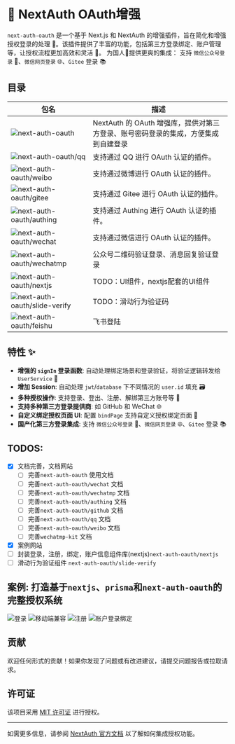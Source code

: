 # 🚀 NextAuth OAuth增强

`next-auth-oauth` 是一个基于 Next.js 和 NextAuth 的增强插件，旨在简化和增强授权登录的处理 🔐。该插件提供了丰富的功能，包括第三方登录绑定、账户管理等，让授权流程更加高效和灵活 💪。
为国人🚩提供更爽的集成： 支持 `微信公众号登录` 🐉、`微信网页登录` 🌐、`Gitee` 登录 📚

## 目录

| 包名                                                                                                                                                                                                                | 描述                                                                               |
| ------------------------------------------------------------------------------------------------------------------------------------------------------------------------------------------------------------------- | ---------------------------------------------------------------------------------- |
| ![next-auth-oauth](https://img.shields.io/npm/v/next-auth-oauth.svg?logo=nodedotjs&label=next-auth-oauth&link=https%3A%2F%2Fwww.npmjs.com%2Fpackage%2Fnext-auth-oauth)                                              | NextAuth 的 OAuth 增强库，提供对第三方登录、账号密码登录的集成，方便集成到自建登录 |
| ![next-auth-oauth/qq](https://img.shields.io/npm/v/@next-auth-oauth/qq?logo=nodedotjs&label=@next-auth-oauth/qq&link=https%3A%2F%2Fwww.npmjs.com%2Fpackage%2F@next-auth-oauth/qq)                                   | 支持通过 QQ 进行 OAuth 认证的插件。                                                |
| ![next-auth-oauth/weibo](https://img.shields.io/npm/v/@next-auth-oauth/weibo?logo=nodedotjs&label=@next-auth-oauth/weibo&link=https%3A%2F%2Fwww.npmjs.com%2Fpackage%2F@next-auth-oauth/weibo)                       | 支持通过微博进行 OAuth 认证的插件。                                                |
| ![next-auth-oauth/gitee](https://img.shields.io/npm/v/@next-auth-oauth/gitee?logo=nodedotjs&label=@next-auth-oauth/gitee&link=https%3A%2F%2Fwww.npmjs.com%2Fpackage%2F@next-auth-oauth/gitee)                       | 支持通过 Gitee 进行 OAuth 认证的插件。                                             |
| ![next-auth-oauth/authing](https://img.shields.io/npm/v/@next-auth-oauth/authing?logo=nodedotjs&label=@next-auth-oauth/authing&link=https%3A%2F%2Fwww.npmjs.com%2Fpackage%2F@next-auth-oauth/authing)               | 支持通过 Authing 进行 OAuth 认证的插件。                                           |
| ![next-auth-oauth/wechat](https://img.shields.io/npm/v/@next-auth-oauth/wechat?logo=nodedotjs&label=@next-auth-oauth/wechat&link=https%3A%2F%2Fwww.npmjs.com%2Fpackage%2F@next-auth-oauth/wechat)                   | 支持通过微信进行 OAuth 认证的插件。                                                |
| ![next-auth-oauth/wechatmp](https://img.shields.io/npm/v/@next-auth-oauth/wechatmp?logo=nodedotjs&label=@next-auth-oauth/wechatmp&link=https%3A%2F%2Fwww.npmjs.com%2Fpackage%2F@next-auth-oauth/wechatmp)           | 公众号二维码验证登录、消息回复验证登录                                             |
| ![next-auth-oauth/nextjs](https://img.shields.io/npm/v/@next-auth-oauth/nextjs?logo=nodedotjs&label=@next-auth-oauth/nextjs&link=https%3A%2F%2Fwww.npmjs.com%2Fpackage%2F@next-auth-oauth/wechat)                   | TODO：UI组件，nextjs配套的UI组件                                                   |
| ![next-auth-oauth/slide-verify](https://img.shields.io/npm/v/@next-auth-oauth/slide-verify?logo=nodedotjs&label=@next-auth-oauth/slide-verify&link=https%3A%2F%2Fwww.npmjs.com%2Fpackage%2F@next-auth-oauth/wechat) | TODO：滑动行为验证码                                                               |
| ![next-auth-oauth/feishu](https://img.shields.io/npm/v/@next-auth-oauth/feishu?logo=nodedotjs&label=@next-auth-oauth/feishu&link=https%3A%2F%2Fwww.npmjs.com%2Fpackage%2F@next-auth-oauth/feishu) | 飞书登陆                                                               |

## 特性 ✨

- **增强的 `signIn` 登录函数**: 自动处理绑定场景和登录验证，将验证逻辑转发给 `UserService` 🔄
- **增加 Session**: 自动处理 `jwt`/`database` 下不同情况的 `user.id` 填充 🗃️
- **多种授权操作**: 支持登录、登出、注册、解绑第三方账号等 🔑
- **支持多种第三方登录提供商**: 如 GitHub 和 WeChat 🌐
- **自定义绑定授权页面 UI**: 配置 `bindPage` 支持自定义授权绑定页面 🎨
- **国产化第三方登录集成**: 支持 `微信公众号登录` 🐉、`微信网页登录` 🌐、`Gitee` 登录 📚

## TODOS:

- [x] 文档完善，文档网站
  - [ ] 完善`next-auth-oauth` 使用文档
  - [ ] 完善`next-auth-oauth/wechat` 文档
  - [ ] 完善`next-auth-oauth/wechatmp` 文档
  - [ ] 完善`next-auth-oauth/authing` 文档
  - [ ] 完善`next-auth-oauth/github` 文档
  - [ ] 完善`next-auth-oauth/qq` 文档
  - [ ] 完善`next-auth-oauth/weibo` 文档
  - [ ] 完善`wechatmp-kit` 文档
- [x] 案例网站
- [ ] 封装登录，注册，绑定，账户信息组件库(nextjs)`next-auth-oauth/nextjs`
- [ ] 滑动行为验证组件 `next-auth-oauth/slide-verify`

## 案例: 打造基于`nextjs`、`prisma`和`next-auth-oauth`的完整授权系统

![登录](assets/nextjs-uaa-login-pc.png)
![移动端兼容](assets/nextjs-uaa-login.png)
![注册](assets/nextjs-uaa-regist.png)
![账户登录绑定](assets/nextjs-uaa-oauth-login.png)

## 贡献

欢迎任何形式的贡献！如果你发现了问题或有改进建议，请提交问题报告或拉取请求。

## 许可证

该项目采用 [MIT 许可证](LICENSE) 进行授权。

---

如需更多信息，请参阅 [NextAuth 官方文档](https://next-auth.js.org/) 以了解如何集成授权功能。

